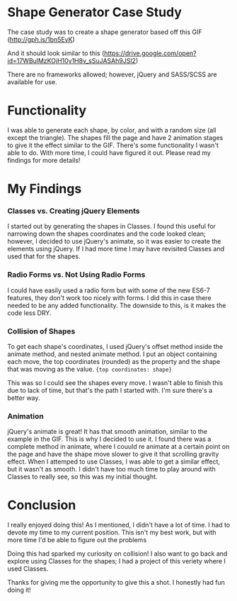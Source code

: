# Shape Generator Case Study

The case study was to create a shape generator based off this GIF
(http://gph.is/1bn5EyK)

And it should look similar to this
(https://drive.google.com/open?id=17WBulMzKOjH10y1H8v_sSuJASAh9JSl2)

There are no frameworks allowed; however, jQuery and SASS/SCSS are available for use.

# Functionality
I was able to generate each shape, by color, and with a random size (all except the triangle). The shapes fill the page and have 2 animation stages to give it the effect similar to the GIF. There's some functionality I wasn't able to do. With more time, I could have figured it out. Please read my findings for more details!

# My Findings

### Classes vs. Creating jQuery Elements
I started out by generating the shapes in Classes. I found this useful for narrowing down the shapes coordinates and the code looked clean; however, I decided to use jQuery's animate, so it was easier to create the elements using jQuery. If I had more time I may have revisited Classes and used that for the shapes.

### Radio Forms vs. Not Using Radio Forms
I could have easily used a radio form but with some of the new ES6-7 features, they don't work too nicely with forms. I did this in case there needed to be any added functionality. The downside to this, is it makes the code less DRY.

### Collision of Shapes
To get each shape's coordinates, I used jQuery's offset method inside the animate method, and nested animate method. I put an object containing each move, the top coordinates (rounded) as the property and the shape that was moving as the value.
```{top coordinates: shape}```

This was so I could see the shapes every move. I wasn't able to finish this due to lack of time, but that's the path I started with. I'm sure there's a better way.

### Animation
jQuery's animate is great! It has that smooth animation, similar to the example in the GIF. This is why I decided to use it. I found there was a complete method in animate, where I couuld re animate at a certain point on the page and have the shape move slower to give it that scrolling gravity effect. When I attemped to use Classes, I was able to get a similar effect, but it wasn't as smooth. I didn't have too much time to play around with Classes to really see, so this was my initial thought.

# Conclusion
I really enjoyed doing this! As I mentioned, I didn't have a lot of time. I had to devote my time to my current position. This isn't my best work, but with more time I'd be able to figure out the problems

Doing this had sparked my curiosity on collision! I also want to go back and explore using Classes for the shapes; I had a project of this veriety where I used Classes.

Thanks for giving me the opportunity to give this a shot. I honestly had fun doing it!